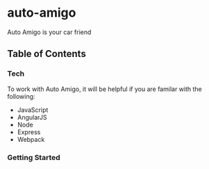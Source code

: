 # auto-amigo
Auto Amigo is your car friend

## Table of Contents

### Tech
To work with Auto Amigo, it will be helpful if you are familar with the following: 
- JavaScript
- AngularJS
- Node
- Express
- Webpack

### Getting Started
